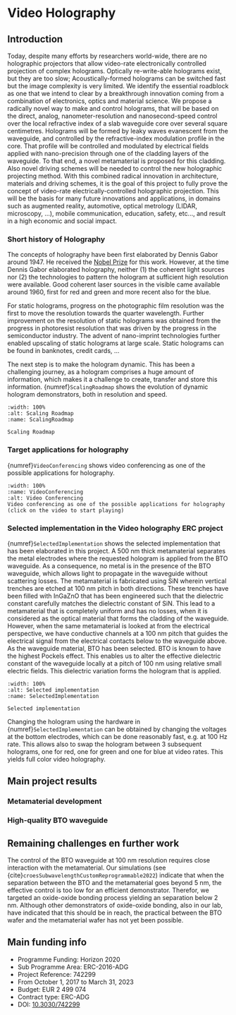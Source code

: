 # Video Holography


## Introduction

Today, despite many efforts by researchers world-wide, there are no holographic projectors that allow video-rate electronically controlled projection of complex holograms. Optically re-write-able holograms exist, but they are too slow; Acoustically-formed holograms can be switched fast but the image complexity is very limited. We identify the essential roadblock as one that we intend to clear by a breakthrough innovation coming from a combination of electronics, optics and material science.
We propose a radically novel way to make and control holograms, that will be based on the direct, analog, nanometer-resolution and nanosecond-speed control over the local refractive index of a slab waveguide core over several square centimetres. Holograms will be formed by leaky waves evanescent from the waveguide, and controlled by the refractive-index modulation profile in the core. That profile will be controlled and modulated by electrical fields applied with nano-precision through one of the cladding layers of the waveguide. To that end, a novel metamaterial is proposed for this cladding. Also novel driving schemes will be needed to control the new holographic projecting method.
With this combined radical innovation in architecture, materials and driving schemes, it is the goal of this project to fully prove the concept of video-rate electrically-controlled holographic projection. This will be the basis for many future innovations and applications, in domains such as augmented reality, automotive, optical metrology (LIDAR, microscopy, ...), mobile communication, education, safety, etc..., and result in a high economic and social impact.

### Short history of Holography

The concepts of holography have been first elaborated by Dennis Gabor around 1947. He received the [Nobel Prize](https://www.nobelprize.org/prizes/physics/1971/summary/) for this work. However, at the time Dennis Gabor elaborated holography, neither (1) the coherent light sources nor (2) the technologies to pattern the hologram at sufficient high resolution were available. Good coherent laser sources in the visible came available around 1960, first for red and green and more recent also for the blue.

For static holograms, progress on the photographic film resolution was the first to move the resolution towards the quarter wavelength. Further improvement on the resolution of static holograms was obtained from the progress in photoresist resolution that was driven by the progress in the semiconductor industry. The advent of nano-imprint technologies further enabled upscaling of static holograms at large scale. Static holograms can be found in banknotes, credit cards, ...

The next step is to make the hologram dynamic. This has been a challenging journey, as a hologram comprises a huge amount of information, which makes it a challenge to create, transfer and store this information. {numref}`ScalingRoadmap` shows the evolution of dynamic hologram demonstrators, both in resolution and speed.

```{figure} ./images/video-holography.jpg
:width: 100%
:alt: Scaling Roadmap
:name: ScalingRoadmap

Scaling Roadmap

```

### Target applications for holography

{numref}`VideoConferencing` shows video conferencing as one of the possible applications for holography.

```{figure} ./videos/hologram_imec1.mp4
:width: 100%
:name: VideoConferencing
:alt: Video Conferencing
Video conferencing as one of the possible applications for holography (click on the video to start playing)

```

### Selected implementation in the Video holography ERC project

{numref}`SelectedImplementation` shows the selected implementation that has been elaborated in this project. A 500 nm thick metamaterial separates the metal electrodes where the requested hologram is applied from the BTO waveguide. As a consequence, no metal is in the presence of the BTO waveguide, which allows light to propagate in the waveguide without scattering losses. The metamaterial is fabricated using SiN wherein vertical trenches are etched at 100 nm pitch in both directions. These trenches have been filled with InGaZnO that has been engineered such that the dielectric constant carefully matches the dielectric constant of SiN.  This lead to a metamaterial that is completely uniform and has no losses, when it is considered as the optical material that forms the cladding of the waveguide. However, when the same metamaterial is looked at from the electrical perspective, we have conductive channels at a 100 nm pitch that guides the electrical signal from the electrical contacts below to the waveguide above.
As the waveguide material, BTO has been selected. BTO is known to have the highest Pockels effect. This enables us to alter the effective dielectric constant of the waveguide locally at a pitch of 100 nm using relative small electric fields. This dielectric variation forms the hologram that is applied.

```{figure} ./images/video-holography2.jpg
:width: 100%
:alt: Selected implementation
:name: SelectedImplementation

Selected implementation 

```

Changing the hologram using the hardware in {numref}`SelectedImplementation` can be obtained by changing the voltages at the bottom electrodes, which can be done reasonably fast, e.g. at 100 Hz rate. This allows also to swap the hologram between 3 subsequent holograms, one for red, one for green and one for blue at video rates. This yields full color video holography.

## Main project results

### Metamaterial development



### High-quality BTO waveguide



## Remaining challenges en further work

The control of the BTO waveguide at 100 nm resolution requires close interaction with the metamaterial. Our simulations (see {cite}`croesSubwavelengthCustomReprogrammable2022`) indicate that when the separation between the BTO and the metamaterial goes beyond 5 nm, the effective control is too low for an efficient demonstrator. Therefor, we targeted an oxide-oxide bonding process yielding an separation below 2 nm. Although other demonstrators of oxide-oxide bonding, also in our lab, have indicated that this should be in reach, the practical between the BTO wafer and the metamaterial wafer has not yet been possible.



## Main funding info

*	Programme Funding: Horizon 2020
*	Sub Programme Area: ERC-2016-ADG
*	Project Reference: 742299
*	From October 1, 2017 to March 31, 2023
*	Budget: EUR 2 499 074
*	Contract type: ERC-ADG
*   DOI: [10.3030/742299](https://doi.org/10.3030/742299)
